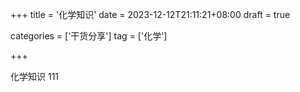 +++
title = '化学知识'
date = 2023-12-12T21:11:21+08:00
draft = true

categories = ['干货分享']
tag = ['化学']

+++


化学知识 111